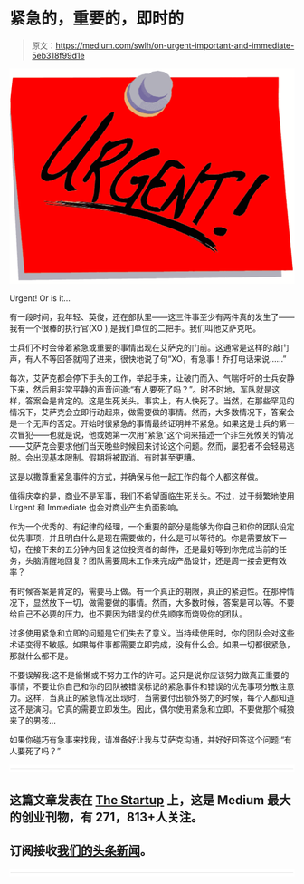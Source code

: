 # 紧急的，重要的，即时的

> 原文：<https://medium.com/swlh/on-urgent-important-and-immediate-5eb318f99d1e>

![](img/1219b31784dad2561244bd1a6185484c.png)

Urgent! Or is it…

有一段时间，我年轻、英俊，还在部队里——这三件事至少有两件真的发生了——我有一个很棒的执行官(XO ),是我们单位的二把手。我们叫他艾萨克吧。

士兵们不时会带着紧急或重要的事情出现在艾萨克的门前。这通常是这样的:敲门声，有人不等回答就闯了进来，很快地说了句“XO，有急事！乔打电话来说……”

每次，艾萨克都会停下手头的工作，举起手来，让破门而入、气喘吁吁的士兵安静下来，然后用非常平静的声音问道:“有人要死了吗？”。时不时地，军队就是这样，答案会是肯定的。这是生死关头。事实上，有人快死了。当然，在那些罕见的情况下，艾萨克会立即行动起来，做需要做的事情。然而，大多数情况下，答案会是一个无声的否定。开始时很紧急的事情最终证明并不紧急。如果这是士兵的第一次冒犯——也就是说，他或她第一次用“紧急”这个词来描述一个非生死攸关的情况——艾萨克会要求他们当天晚些时候回来讨论这个问题。然而，屡犯者不会轻易逃脱。会出现基本限制。假期将被取消。有时甚至更糟。

这是以撒尊重紧急事件的方式，并确保与他一起工作的每个人都这样做。

值得庆幸的是，商业不是军事，我们不希望面临生死关头。不过，过于频繁地使用 Urgent 和 Immediate 也会对商业产生负面影响。

作为一个优秀的、有纪律的经理，一个重要的部分是能够为你自己和你的团队设定优先事项，并且明白什么是现在需要做的，什么是可以等待的。你是需要放下一切，在接下来的五分钟内回复这位投资者的邮件，还是最好等到你完成当前的任务，头脑清醒地回复？团队需要周末工作来完成产品设计，还是周一接会更有效率？

有时候答案是肯定的，需要马上做。有一个真正的期限，真正的紧迫性。在那种情况下，显然放下一切，做需要做的事情。然而，大多数时候，答案是可以等。不要给自己不必要的压力，也不要因为错误的优先顺序而烧毁你的团队。

过多使用紧急和立即的问题是它们失去了意义。当持续使用时，你的团队会对这些术语变得不敏感。如果每件事都需要立即完成，没有什么会。如果一切都很紧急，那就什么都不是。

不要误解我:这不是偷懒或不努力工作的许可。这只是说你应该努力做真正重要的事情，不要让你自己和你的团队被错误标记的紧急事件和错误的优先事项分散注意力。这样，当真正的紧急情况出现时，当需要付出额外努力的时候，每个人都知道这不是演习。它真的需要立即发生。因此，偶尔使用紧急和立即。不要做那个喊狼来了的男孩…

如果你碰巧有急事来找我，请准备好让我与艾萨克沟通，并好好回答这个问题:“有人要死了吗？”

![](img/731acf26f5d44fdc58d99a6388fe935d.png)

## 这篇文章发表在 [The Startup](https://medium.com/swlh) 上，这是 Medium 最大的创业刊物，有 271，813+人关注。

## 订阅接收[我们的头条新闻](http://growthsupply.com/the-startup-newsletter/)。

![](img/731acf26f5d44fdc58d99a6388fe935d.png)